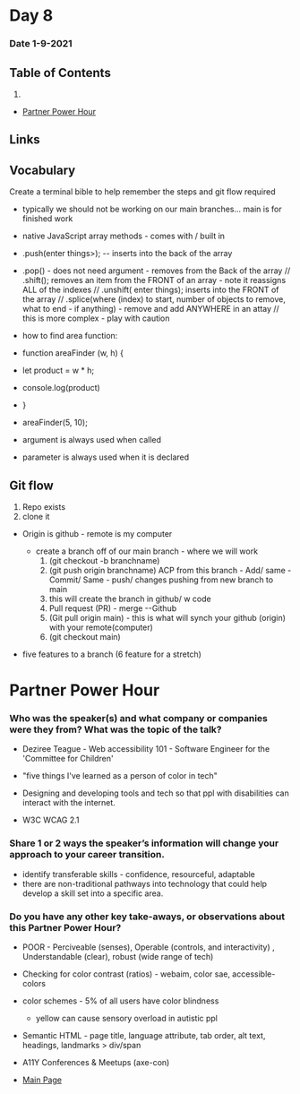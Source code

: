 # Day 8
### Date 1-9-2021
  
## Table of Contents
1. []()
- [Partner Power Hour](#partner-power-hour)
## Links

## Vocabulary

Create a terminal bible to help remember the steps and git flow required

- typically we should not be working on our main branches... main is for finished work

- native JavaScript array methods - comes with / built in
- .push(enter things>); -- inserts into the back of the array
- .pop() - does not need argument - removes from the Back of the array
// .shift(); removes an item from the FRONT of an array - note it reassigns ALL of the indexes
// .unshift( enter things); inserts into the FRONT of the array
// .splice(where (index) to start, number of objects to remove, what to end - if anything) - remove and add ANYWHERE in an attay
// this is more complex - play with caution



- how to find area function:

- function areaFinder (w, h) {
-  let product = w * h;
-  console.log(product)
- }

- areaFinder(5, 10);

- argument is always used when called
- parameter is always used when it is declared

## Git flow 
  1. Repo exists
  2. clone it
- Origin is github - remote is my computer

    - create a branch off of our main branch - where we will work
      1. (git checkout -b branchname)
      2. (git push origin branchname) ACP from this branch - Add/ same - Commit/ Same - push/ changes pushing from new branch to main 
      3. this will create the branch in github/ w code
      4. Pull request (PR) - merge --Github
      5. (Git pull origin main) - this is what will synch your github (origin) with your remote(computer)
      6. (git checkout main)

- five features to a branch (6 feature for a stretch)

# Partner Power Hour

### Who was the speaker(s) and what company or companies were they from? What was the topic of the talk?
- Deziree Teague - Web accessibility 101 - Software Engineer for the 'Committee for Children'
- "five things I've learned as a person of color in tech"
- Designing and developing tools and tech so that ppl with disabilities can interact with the internet.

- W3C WCAG 2.1

### Share 1 or 2 ways the speaker’s information will change your approach to your career transition.
- identify transferable skills - confidence, resourceful, adaptable
- there are non-traditional pathways into technology that could help develop a skill set into a specific area.

### Do you have any other key take-aways, or observations about this Partner Power Hour?
- POOR - Perciveable (senses), Operable (controls, and interactivity)
, Understandable (clear), robust (wide range of tech)
- Checking for color contrast (ratios) - webaim, color sae, accessible-colors
- color schemes - 5% of all users have color blindness
  - yellow can cause sensory overload in autistic ppl
- Semantic HTML - page title, language attribute, tab order, alt text, headings, landmarks > div/span
- A11Y Conferences & Meetups (axe-con)






- [Main Page](https://jinman36.github.io/reading-notes/)